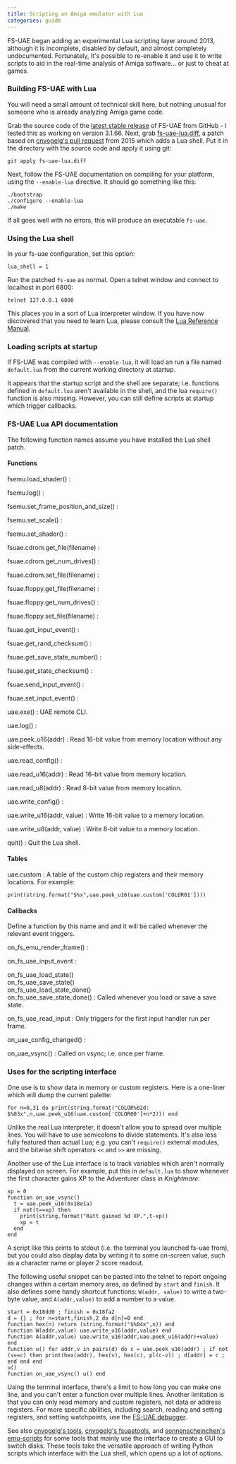 ```yaml
---
title: Scripting an Amiga emulator with Lua
categories: guide
---
```


FS-UAE began adding an experimental Lua scripting layer around 2013, although it
is incomplete, disabled by default, and almost completely undocumented.
Fortunately, it's possible to re-enable it and use it to write scripts to aid in
the real-time analysis of Amiga software... or just to cheat at games.

### Building FS-UAE with Lua

You will need a small amount of technical skill here, but nothing unusual for
someone who is already analyzing Amiga game code.

Grab the source code of the
[latest stable release](https://github.com/FrodeSolheim/fs-uae/releases)
of FS-UAE from GitHub - I tested this as working on version 3.1.66. Next, grab
[fs-uae-lua.diff](https://github.com/tetracorp/tetracorp.github.io/blob/main/tools/fs-uae-lua.diff),
a patch based on
[cnvogelg's pull request](https://github.com/FrodeSolheim/fs-uae/pull/60) from
2015 which adds a Lua shell. Put it in the directory with the source code and
apply it using git:

    git apply fs-uae-lua.diff

Next, follow the FS-UAE documentation on compiling for your platform, using the
`--enable-lua` directive. It should go something like this:

    ./bootstrap
    ./configure --enable-lua
    ./make

If all goes well with no errors, this will produce an executable `fs-uae`.

### Using the Lua shell

In your fs-uae configuration, set this option:

    lua_shell = 1

Run the patched `fs-uae` as normal. Open a telnet window and connect to
localhost in port 6800:

    telnet 127.0.0.1 6800

This places you in a sort of Lua interpreter window.
If you have now discovered that you need to learn Lua, please consult the
[Lua Reference Manual](https://www.lua.org/manual/5.4/).

### Loading scripts at startup

If FS-UAE was compiled with `--enable-lua`, it will load an run a file named
`default.lua` from the current working directory at startup.

It appears that the startup script and the shell are separate; i.e. functions
defined in `default.lua` aren't available in the shell, and the lua `require()`
function is also missing. However, you can still define scripts at startup which
trigger callbacks.

### FS-UAE Lua API documentation

The following function names assume you have installed the Lua shell patch.

#### Functions

fsemu.load_shader()
: 

fsemu.log()
: 

fsemu.set_frame_position_and_size()
: 

fsemu.set_scale()
: 

fsemu.set_shader()
: 

fsuae.cdrom.get_file(filename)
: 

fsuae.cdrom.get_num_drives()
: 

fsuae.cdrom.set_file(filename)
: 

fsuae.floppy.get_file(filename)
: 

fsuae.floppy.get_num_drives()
: 

fsuae.floppy.set_file(filename)
: 

fsuae.get_input_event()
: 

fsuae.get_rand_checksum()
: 

fsuae.get_save_state_number()
: 

fsuae.get_state_checksum()
: 

fsuae.send_input_event()
: 

fsuae.set_input_event()
: 

uae.exe()
: UAE remote CLI.

uae.log()
: 

uae.peek_u16(addr)
: Read 16-bit value from memory location without any side-effects.

uae.read_config()
: 

uae.read_u16(addr)
: Read 16-bit value from memory location.

uae.read_u8(addr)
: Read 8-bit value from memory location.

uae.write_config()
: 

uae.write_u16(addr, value)
: Write 16-bit value to a memory location.

uae.write_u8(addr, value)
: Write 8-bit value to a memory location.

quit()
: Quit the Lua shell.

#### Tables

uae.custom
: A table of the custom chip registers and their memory locations. For example: 

    print(string.format("$%x",uae.peek_u16(uae.custom['COLOR01'])))

#### Callbacks

Define a function by this name and and it will be called whenever the relevant
event triggers.

on_fs_emu_render_frame()
: 

on_fs_uae_input_event
: 

on_fs_uae_load_state()<br>on_fs_uae_save_state()<br>on_fs_uae_load_state_done()<br>on_fs_uae_save_state_done()
: Called whenever you load or save a save state.

on_fs_uae_read_input
: Only triggers for the first input handler run per frame.

on_uae_config_changed()
: 

on_uae_vsync()
: Called on vsync; i.e. once per frame.

### Uses for the scripting interface

One use is to show data in memory or custom registers. Here is a one-liner which
will dump the current palette:

    for n=0,31 do print(string.format("COLOR%02d: $%03x",n,uae.peek_u16(uae.custom['COLOR00']+n*2))) end

Unlike the real Lua interpreter, it doesn't allow you to spread over multiple
lines. You will have to use semicolons to divide statements. It's also less
fully featured than actual Lua; e.g. you can't `require()` external modules, and
the bitwise shift operators `<<` and `>>` are missing.

Another use of the Lua interface is to track variables which aren't normally
displayed on screen. For example, put this in `default.lua` to show whenever the
first character gains XP to the Adventurer class in _Knightmare_:

    xp = 0
    function on_uae_vsync()
      t = uae.peek_u16(0x18e1a)
      if not(t==xp) then
        print(string.format("Ratt gained %d XP.",t-xp))
        xp = t
      end
    end

A script like this prints to stdout (i.e. the terminal you launched fs-uae
from), but you could also display data by writing it to some on-screen value,
such as a character name or player 2 score readout.

The following useful snippet can be pasted into the telnet to report ongoing
changes within a certain memory area, as defined by `start` and `finish`. It
also defines some handy shortcut functions: `W(addr, value)` to write a two-byte
value, and `A(addr,value)` to add a number to a value.

    start = 0x18dd0 ; finish = 0x18fa2
    d = {} ; for n=start,finish,2 do d[n]=0 end
    function hex(n) return (string.format("$%04x",n)) end
    function W(addr,value) uae.write_u16(addr,value) end
    function A(addr,value) uae.write_u16(addr,uae.peek_u16(addr)+value) end
    function u() for addr,v in pairs(d) do c = uae.peek_u16(addr) ; if not (v==c) then print(hex(addr), hex(v), hex(c), pl(c-v)) ; d[addr] = c ; end end end
    u()
    function on_uae_vsync() u() end

Using the terminal interface, there's a limit to how long you can make one line,
and you can't enter a function over multiple lines. Another limitation is that
you can only read memory and custom registers, not data or address registers.
For more specific abilities, including search, reading and setting registers,
and setting watchpoints, use the
[FS-UAE debugger](../guide/uae-debugger-intro.html).

See also
[cnvogelg's tools](https://github.com/cnvogelg/fs-uae/tree/lua/tools),
[cnvogelg's fsuaetools](https://github.com/cnvogelg/fs-uae-tools/tree/master/fsuaetools),
and [sonnenscheinchen's emu-scripts](https://github.com/sonnenscheinchen/emu-scripts)
for some tools that mainly use the interface to create a GUI to switch disks.
These tools take the versatile approach of writing Python scripts which
interface with the Lua shell, which opens up a lot of options.
